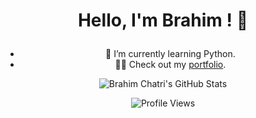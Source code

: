 <div align="center">

# <p align="center">Hello, I'm Brahim ! 👋</p>
 
 
 -  🌱 I’m currently learning Python.
 -  👨‍💻 Check out my [portfolio](https://github.com/BrahimChatri).
 
   
 ![Brahim Chatri's GitHub Stats](https://github-readme-stats.vercel.app/api?username=BrahimChatri&show_icons=true&theme=radical)

![Profile Views](https://komarev.com/ghpvc/?username=BrahimChatri)

</div>

